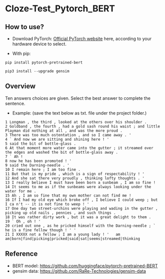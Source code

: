 # Cloze-Test_Pytorch_BERT

## How to use?

* Download PyTorch:
[Official PyTorch website](http://pytorch.org/ "pytorch") here, according to your hardware device to select.

* With pip:
```
pip install pytorch-pretrained-bert
```
```
pip3 install --upgrade gensim
```

## Overview
Ten answers choices are given. Select the best answer to complete the sentence.
  
  * Example: (save the text below as txt. file under the project folder.)
  ```
  1 Longman , the third , looked at the others over his shoulder .
  2 Goldband , the fourth , had a gold sash round his waist ; and little Playman did nothing at all , and was the more proud .
  3 There was too much ostentation , and so I came away . '
  4 ` And now we are sitting and shining here ! '
  5 said the bit of bottle-glass .
  6 At that moment more water came into the gutter ; it streamed over the edges and washed the bit of bottle-glass away .
  7 ` Ah !
  8 now he has been promoted ! '
  9 said the Darning-needle . '
  10 I remain here ; I am too fine .
  11 But that is my pride , which is a sign of respectability ! '
  12 And she sat there very proudly , thinking lofty thoughts . '
  13 I really believe I must have been born a sunbeam , I am so fine !
  14 It seems to me as if the sunbeams were always looking under the water for me .
  15 Ah , I am so fine that my own mother can not find me !
  16 If I had my old eye which broke off , I believe I could weep ; but I ca n't -- it is not fine to weep ! '
  17 One day two street-urchins were playing and wading in the gutter , picking up old nails , pennies , and such things .
  18 It was rather dirty work , but it was a great delight to them .
  19 ` Oh , oh ! '
  20 cried out one , as he pricked himself with the Darning-needle ; ` he is a fine fellow though ! ' '
  21 I XXXXX not a fellow ; I am a young lady ! '	am		am|born|find|picking|pricked|said|sat|seems|streamed|thinking
  ```

## Reference
  * BERT model: https://github.com/huggingface/pytorch-pretrained-BERT
  * gensim data: https://github.com/RaRe-Technologies/gensim-data
